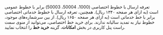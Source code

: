<p>تعرفه ارسال با خطوط اختصاصی (1000، 50004، 50003) برابر با خطوط عمومی است (به ازای هر صفحه ۱۳۴۰ ریال). همچنین، تعرفه ارسال با خطوط خدماتی اختصاصی برابر با خط خدماتی است (به ازای هر صفحه ۱۶۵۰ ریال). از بین سرشماره‌های موجود، خطوط نیاز به تمدید سالیانه ندارند. برای خرید خط اختصاصی، می‌توانید از منوی سمت راست پنل کاربری در بخش <strong>امکانات</strong>، گزینه <strong>خرید خط</strong> را انتخاب نمایید.</p>